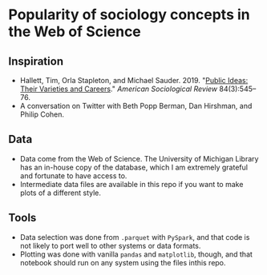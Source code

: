# Popularity of sociology concepts in the Web of Science

## Inspiration
- Hallett, Tim, Orla Stapleton, and Michael Sauder. 2019. "[Public Ideas: Their Varieties and Careers](https://journals.sagepub.com/doi/full/10.1177/0003122419846628)." *American Sociological Review* 84(3):545–76.
- A conversation on Twitter with Beth Popp Berman, Dan Hirshman, and Philip Cohen.

## Data
- Data come from the Web of Science. The University of Michigan Library has an in-house copy of the database, which I am extremely grateful and fortunate to have access to. 
- Intermediate data files are available in this repo if you want to make plots of a different style.

## Tools
- Data selection was done from `.parquet` with `PySpark`, and that code is not likely to port well to other systems or data formats. 
- Plotting was done with vanilla `pandas` and `matplotlib`, though, and that notebook should run on any system using the files inthis repo.